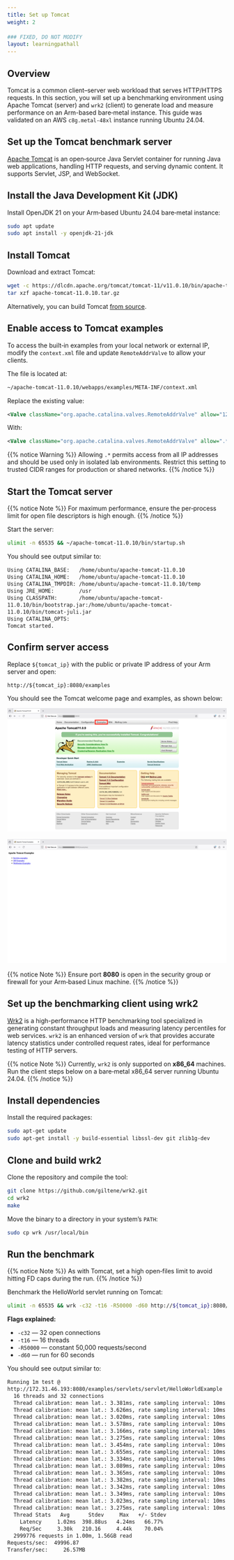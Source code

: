 ```yaml
---
title: Set up Tomcat
weight: 2

### FIXED, DO NOT MODIFY
layout: learningpathall
---
```


## Overview

Tomcat is a common client–server web workload that serves HTTP/HTTPS requests. In this section, you will set up a benchmarking environment using Apache Tomcat (server) and `wrk2` (client) to generate load and measure performance on an Arm-based bare‑metal instance. This guide was validated on an AWS `c8g.metal‑48xl` instance running Ubuntu 24.04.

## Set up the Tomcat benchmark server

[Apache Tomcat](https://tomcat.apache.org/) is an open‑source Java Servlet container for running Java web applications, handling HTTP requests, and serving dynamic content. It supports Servlet, JSP, and WebSocket.

## Install the Java Development Kit (JDK)

Install OpenJDK 21 on your Arm‑based Ubuntu 24.04 bare‑metal instance:

```bash
sudo apt update
sudo apt install -y openjdk-21-jdk
```

## Install Tomcat

Download and extract Tomcat:

```bash
wget -c https://dlcdn.apache.org/tomcat/tomcat-11/v11.0.10/bin/apache-tomcat-11.0.10.tar.gz
tar xzf apache-tomcat-11.0.10.tar.gz
```

Alternatively, you can build Tomcat [from source](https://github.com/apache/tomcat).

## Enable access to Tomcat examples

To access the built‑in examples from your local network or external IP, modify the `context.xml` file and update `RemoteAddrValve` to allow your clients.

The file is located at:

```bash
~/apache-tomcat-11.0.10/webapps/examples/META-INF/context.xml
```

Replace the existing value:

```xml
<Valve className="org.apache.catalina.valves.RemoteAddrValve" allow="127\.\d+\.\d+\.\d+|::1|0:0:0:0:0:0:0:1" />
```

With:

```xml
<Valve className="org.apache.catalina.valves.RemoteAddrValve" allow=".*" />
```

{{% notice Warning %}}
Allowing `.*` permits access from all IP addresses and should be used only in isolated lab environments. Restrict this setting to trusted CIDR ranges for production or shared networks.
{{% /notice %}}

## Start the Tomcat server

{{% notice Note %}}
For maximum performance, ensure the per‑process limit for open file descriptors is high enough.
{{% /notice %}}

Start the server:

```bash
ulimit -n 65535 && ~/apache-tomcat-11.0.10/bin/startup.sh
```

You should see output similar to:

```output
Using CATALINA_BASE:   /home/ubuntu/apache-tomcat-11.0.10
Using CATALINA_HOME:   /home/ubuntu/apache-tomcat-11.0.10
Using CATALINA_TMPDIR: /home/ubuntu/apache-tomcat-11.0.10/temp
Using JRE_HOME:        /usr
Using CLASSPATH:       /home/ubuntu/apache-tomcat-11.0.10/bin/bootstrap.jar:/home/ubuntu/apache-tomcat-11.0.10/bin/tomcat-juli.jar
Using CATALINA_OPTS:
Tomcat started.
```

## Confirm server access

Replace `${tomcat_ip}` with the public or private IP address of your Arm server and open:

```
http://${tomcat_ip}:8080/examples
```

You should see the Tomcat welcome page and examples, as shown below:

![Screenshot of the Apache Tomcat homepage showing version and welcome panel alt-text#center](./_images/lp-tomcat-homepage.png "Apache Tomcat homepage")

![Screenshot of the Tomcat examples page showing servlet and JSP demo links alt-text#center](./_images/lp-tomcat-examples.png "Apache Tomcat examples")

{{% notice Note %}}
Ensure port **8080** is open in the security group or firewall for your Arm‑based Linux machine.
{{% /notice %}}

## Set up the benchmarking client using wrk2
[Wrk2](https://github.com/giltene/wrk2) is a high-performance HTTP benchmarking tool specialized in generating constant throughput loads and measuring latency percentiles for web services. `wrk2` is an enhanced version of `wrk` that provides accurate latency statistics under controlled request rates, ideal for performance testing of HTTP servers.

{{% notice Note %}}
Currently, `wrk2` is only supported on **x86_64** machines. Run the client steps below on a bare‑metal x86_64 server running Ubuntu 24.04.
{{% /notice %}}

## Install dependencies

Install the required packages:

```bash
sudo apt-get update
sudo apt-get install -y build-essential libssl-dev git zlib1g-dev
```

## Clone and build wrk2

Clone the repository and compile the tool:

```bash
git clone https://github.com/giltene/wrk2.git
cd wrk2
make
```

Move the binary to a directory in your system’s `PATH`:

```bash
sudo cp wrk /usr/local/bin
```

## Run the benchmark

{{% notice Note %}}
As with Tomcat, set a high open‑files limit to avoid hitting FD caps during the run.
{{% /notice %}}

Benchmark the HelloWorld servlet running on Tomcat:

```bash
ulimit -n 65535 && wrk -c32 -t16 -R50000 -d60 http://${tomcat_ip}:8080/examples/servlets/servlet/HelloWorldExample
```

**Flags explained:**

- `-c32` — 32 open connections  
- `-t16` — 16 threads  
- `-R50000` — constant 50,000 requests/second  
- `-d60` — run for 60 seconds

You should see output similar to:

```console
Running 1m test @ http://172.31.46.193:8080/examples/servlets/servlet/HelloWorldExample
  16 threads and 32 connections
  Thread calibration: mean lat.: 3.381ms, rate sampling interval: 10ms
  Thread calibration: mean lat.: 3.626ms, rate sampling interval: 10ms
  Thread calibration: mean lat.: 3.020ms, rate sampling interval: 10ms
  Thread calibration: mean lat.: 3.578ms, rate sampling interval: 10ms
  Thread calibration: mean lat.: 3.166ms, rate sampling interval: 10ms
  Thread calibration: mean lat.: 3.275ms, rate sampling interval: 10ms
  Thread calibration: mean lat.: 3.454ms, rate sampling interval: 10ms
  Thread calibration: mean lat.: 3.655ms, rate sampling interval: 10ms
  Thread calibration: mean lat.: 3.334ms, rate sampling interval: 10ms
  Thread calibration: mean lat.: 3.089ms, rate sampling interval: 10ms
  Thread calibration: mean lat.: 3.365ms, rate sampling interval: 10ms
  Thread calibration: mean lat.: 3.382ms, rate sampling interval: 10ms
  Thread calibration: mean lat.: 3.342ms, rate sampling interval: 10ms
  Thread calibration: mean lat.: 3.349ms, rate sampling interval: 10ms
  Thread calibration: mean lat.: 3.023ms, rate sampling interval: 10ms
  Thread calibration: mean lat.: 3.275ms, rate sampling interval: 10ms
  Thread Stats   Avg      Stdev     Max   +/- Stdev
    Latency     1.02ms  398.88us   4.24ms   66.77%
    Req/Sec     3.30k   210.16     4.44k    70.04%
  2999776 requests in 1.00m, 1.56GB read
Requests/sec:  49996.87
Transfer/sec:     26.57MB
```
